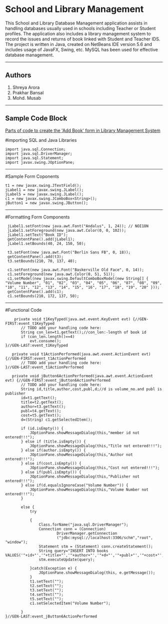 # School and Library Management

This School and Library Database Management application assists in handling databases usually used in schools including Teacher or Student profiles. The application also includes a library management system to record the issues and returns of book linked with Student and Teacher IDS. The project is written 
in Java, created on NetBeans IDE version 5.6 and includes usage of JavaFX, Swing, etc. MySQL has been used for effective database management.

------------------------------------------------------------------------------------------------------------------------

## Authors

1. Shreya Arora
2. Prakhar Bansal
3. Mohd. Musab

------------------------------------------------------------------------------------------------------------------------

## Sample Code Block

[Parts of code to create the 'Add Book' form in Library Management System](schm1/src/add_book.java)

#importing SQL and Java Libraries
```
import java.sql.Connection;
import java.sql.DriverManager;
import java.sql.Statement;
import javax.swing.JOptionPane;
```
---

#Sample Form Coponents
```
t1 = new javax.swing.JTextField();
jLabel1 = new javax.swing.JLabel();
jLabel5 = new javax.swing.JLabel();
c1 = new javax.swing.JComboBox<String>();
jButton1 = new javax.swing.JButton();
```
---

#Formatting Form Components
```
 jLabel1.setFont(new java.awt.Font("Andalus", 1, 24)); // NOI18N
 jLabel1.setForeground(new java.awt.Color(0, 0, 102));
 jLabel1.setText("Book ID");
 getContentPane().add(jLabel1);
 jLabel1.setBounds(40, 24, 150, 50);
 
 t3.setFont(new java.awt.Font("Berlin Sans FB", 0, 18));
 getContentPane().add(t3);
 t3.setBounds(210, 70, 137, 40);
 
 c1.setFont(new java.awt.Font("Baskerville Old Face", 0, 14));
 c1.setForeground(new java.awt.Color(0, 51, 51));
 c1.setModel(new javax.swing.DefaultComboBoxModel(new String[] { "Volume Number", "01", "02", "03", "04", "05", "06", "07", "08", "09", "10", "11", "12", "13", "14", "15", "16", "17", "18", "19", "20" }));
 getContentPane().add(c1);
 c1.setBounds(210, 172, 137, 50);
 ```
 ---
 #Functional Code
 ```
     private void t1KeyTyped(java.awt.event.KeyEvent evt) {//GEN-FIRST:event_t1KeyTyped
        // TODO add your handling code here:
        String con_len=t1.getText();//con_len:-length of book id
        if (con_len.length()==4)
            evt.consume();
}//GEN-LAST:event_t1KeyTyped

    private void t1ActionPerformed(java.awt.event.ActionEvent evt) {//GEN-FIRST:event_t1ActionPerformed
        // TODO add your handling code here:
}//GEN-LAST:event_t1ActionPerformed

    private void jButton6ActionPerformed(java.awt.event.ActionEvent evt) {//GEN-FIRST:event_jButton6ActionPerformed
        // TODO add your handling code here:
        String id,title,author,cost,publ,d;//d is volume_no.and publ is publisher
        id=t1.getText();
        title=t2.getText();
        author=t3.getText();
        publ=t4.getText();
        cost=t5.getText();
        d=(String) c1.getSelectedItem();

        if (id.isEmpty()) {
            JOptionPane.showMessageDialog(this,"member id not entered!!!");
        } else if (title.isEmpty()) {
            JOptionPane.showMessageDialog(this,"Title not entered!!!");
        } else if(author.isEmpty()) {
            JOptionPane.showMessageDialog(this,"Author not entered!!!");
        } else if(cost.isEmpty()) {
            JOptionPane.showMessageDialog(this,"Cost not entered!!!");
        } else if(publ.isEmpty()) {
            JOptionPane.showMessageDialog(this,"Publisher not entered!!!");
        } else if(d.equalsIgnoreCase("Volume Number")) {
            JOptionPane.showMessageDialog(this,"Volume Number not entered!!!");
        }

        else {
            try

            {
                Class.forName("java.sql.DriverManager");
                Connection conn = (Connection)
                        DriverManager.getConnection
                        ("jdbc:mysql://localhost:3306/schm","root", "window");
                Statement stm = (Statement) conn.createStatement();
                String query="INSERT INTO books VALUES('"+id+"','"+title+"','"+author+"','"+d+"','"+publ+"','"+cost+"','available');";
                stm.executeUpdate(query);

            }catch(Exception e) {
                JOptionPane.showMessageDialog(this, e.getMessage());
            }
            t1.setText("");
            t2.setText("");
            t3.setText("");
            t4.setText("");
            t5.setText("");
            c1.setSelectedItem("Volume Number");

        }
}//GEN-LAST:event_jButton6ActionPerformed
```
        
        
